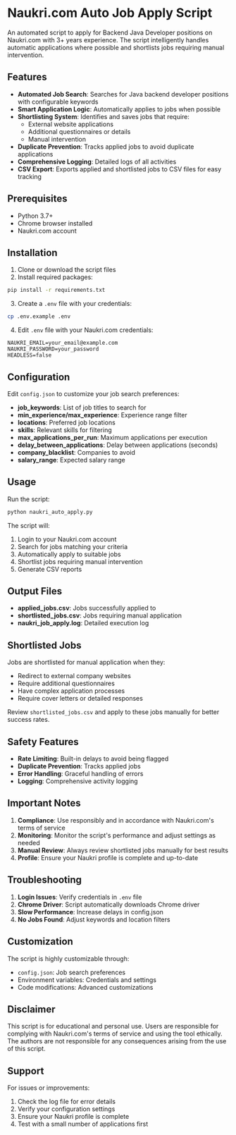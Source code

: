 # Naukri.com Auto Job Apply Script

An automated script to apply for Backend Java Developer positions on Naukri.com with 3+ years experience. The script intelligently handles automatic applications where possible and shortlists jobs requiring manual intervention.

## Features

- **Automated Job Search**: Searches for Java backend developer positions with configurable keywords
- **Smart Application Logic**: Automatically applies to jobs when possible
- **Shortlisting System**: Identifies and saves jobs that require:
  - External website applications
  - Additional questionnaires or details
  - Manual intervention
- **Duplicate Prevention**: Tracks applied jobs to avoid duplicate applications
- **Comprehensive Logging**: Detailed logs of all activities
- **CSV Export**: Exports applied and shortlisted jobs to CSV files for easy tracking

## Prerequisites

- Python 3.7+
- Chrome browser installed
- Naukri.com account

## Installation

1. Clone or download the script files
2. Install required packages:
```bash
pip install -r requirements.txt
```

3. Create a `.env` file with your credentials:
```bash
cp .env.example .env
```

4. Edit `.env` file with your Naukri.com credentials:
```
NAUKRI_EMAIL=your_email@example.com
NAUKRI_PASSWORD=your_password
HEADLESS=false
```

## Configuration

Edit `config.json` to customize your job search preferences:

- **job_keywords**: List of job titles to search for
- **min_experience/max_experience**: Experience range filter
- **locations**: Preferred job locations
- **skills**: Relevant skills for filtering
- **max_applications_per_run**: Maximum applications per execution
- **delay_between_applications**: Delay between applications (seconds)
- **company_blacklist**: Companies to avoid
- **salary_range**: Expected salary range

## Usage

Run the script:
```bash
python naukri_auto_apply.py
```

The script will:
1. Login to your Naukri.com account
2. Search for jobs matching your criteria
3. Automatically apply to suitable jobs
4. Shortlist jobs requiring manual intervention
5. Generate CSV reports

## Output Files

- **applied_jobs.csv**: Jobs successfully applied to
- **shortlisted_jobs.csv**: Jobs requiring manual application
- **naukri_job_apply.log**: Detailed execution log

## Shortlisted Jobs

Jobs are shortlisted for manual application when they:
- Redirect to external company websites
- Require additional questionnaires
- Have complex application processes
- Require cover letters or detailed responses

Review `shortlisted_jobs.csv` and apply to these jobs manually for better success rates.

## Safety Features

- **Rate Limiting**: Built-in delays to avoid being flagged
- **Duplicate Prevention**: Tracks applied jobs
- **Error Handling**: Graceful handling of errors
- **Logging**: Comprehensive activity logging

## Important Notes

1. **Compliance**: Use responsibly and in accordance with Naukri.com's terms of service
2. **Monitoring**: Monitor the script's performance and adjust settings as needed
3. **Manual Review**: Always review shortlisted jobs manually for best results
4. **Profile**: Ensure your Naukri profile is complete and up-to-date

## Troubleshooting

1. **Login Issues**: Verify credentials in `.env` file
2. **Chrome Driver**: Script automatically downloads Chrome driver
3. **Slow Performance**: Increase delays in config.json
4. **No Jobs Found**: Adjust keywords and location filters

## Customization

The script is highly customizable through:
- `config.json`: Job search preferences
- Environment variables: Credentials and settings
- Code modifications: Advanced customizations

## Disclaimer

This script is for educational and personal use. Users are responsible for complying with Naukri.com's terms of service and using the tool ethically. The authors are not responsible for any consequences arising from the use of this script.

## Support

For issues or improvements:
1. Check the log file for error details
2. Verify your configuration settings
3. Ensure your Naukri profile is complete
4. Test with a small number of applications first